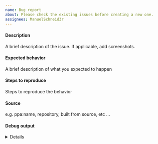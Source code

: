 ```yaml
---
name: Bug report
about: Please check the existing issues before creating a new one.
assignees: ManuelSchneid3r
---
```


<!--
- Fill out the entire template
- The issue posted has to be related to the code of this repository
- For suggestions and ideas please rather open a discussion
- Make sure you use an up to date version
-->

#### Description
A brief description of the issue. If applicable, add screenshots.

#### Expected behavior
A brief description of what you expected to happen

#### Steps to reproduce
Steps to reproduce the behavior

#### Source
e.g. ppa:name, repository, built from source, etc …

#### Debug output

<details>

```
Output of `albert -d` when run in a terminal
```

</details>
